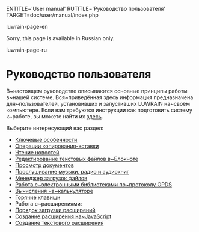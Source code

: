 
ENTITLE='User manual'
RUTITLE='Руководство пользователя'
TARGET=doc/user/manual/index.php

luwrain-page-en

Sorry, this page is available in Russian only.

luwrain-page-ru

# Руководство пользователя

В~настоящем руководстве описываются основные принципы работы в~нашей системе.
Вся~приведённая здесь информация предназначена для~пользователей,
установивших и запустивших LUWRAIN на~своём компьютере.
Если вам требуются инструкции как подготовить систему к~работе, вы можете найти их [здесь](local:/doc/user/installation/).

Выберите интересующий вас раздел:

* [Ключевые особенности](local:intro/)
* [Операции копирования-вставки](local:clipboard/)
* [Чтение новостей](local:news/)
* [Редактирование текстовых файлов в~Блокноте](local:notepad/)
* [Просмотр документов](local:reader/)
* [Прослушивание музыки, радио и аудиокниг](local:player/)
* [Менеджер загрузок файлов](local:download/)
* [Работа с~электронными библиотеками по~протоколу OPDS](local:opds/)
* [Вычисления на~калькуляторе](local:calc/)
* [Горячие клавиши](local:hotkeys/)
* Работа с~расширениями:
 * [Порядок загрузки расширений](local:ext-loading/)
 * [Создание расширения на~JavaScript](local:ext-js/)
  * [Создание текстового расширения](local:ext-text/)
